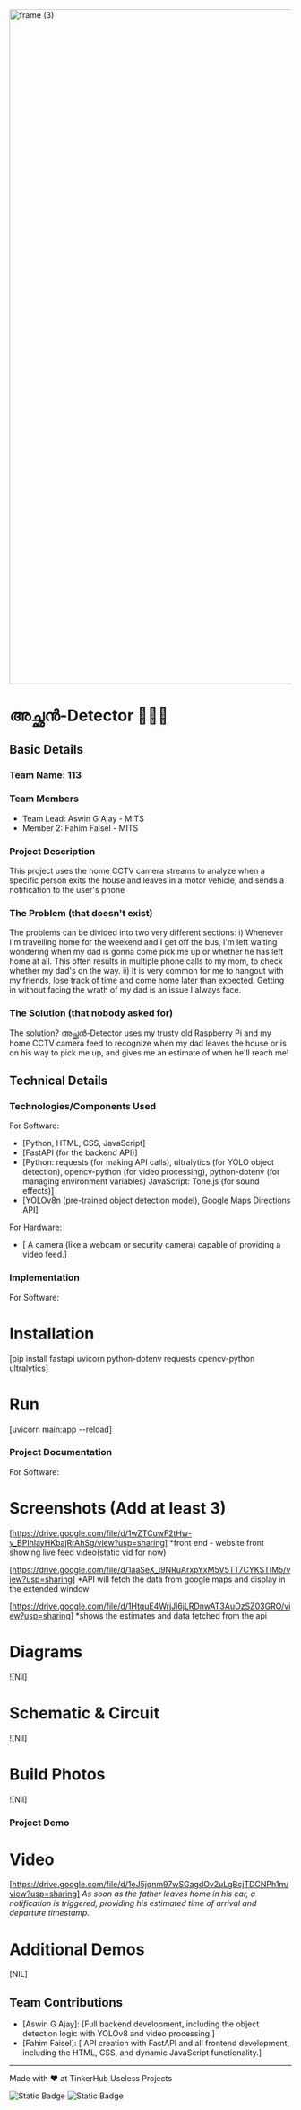 <img width="3188" height="1202" alt="frame (3)" src="https://github.com/user-attachments/assets/517ad8e9-ad22-457d-9538-a9e62d137cd7" />


# അച്ഛൻ-Detector 🧍🏻‍♂️


## Basic Details
### Team Name: 113


### Team Members
- Team Lead: Aswin G Ajay - MITS
- Member 2: Fahim Faisel - MITS

### Project Description
This project uses the home CCTV camera streams to analyze when a specific person exits the house and leaves in a motor vehicle, and sends a notification to the user's phone

### The Problem (that doesn't exist)
The problems can be divided into two very different sections:
i) Whenever I'm travelling home for the weekend and I get off the bus, I'm left waiting wondering when my dad is gonna come pick me up or whether he has left home at all. This often results in multiple phone calls to my mom, to check whether my dad's on the way.
ii) It is very common for me to hangout with my friends, lose track of time and come home later than expected. Getting in without facing the wrath of my dad is an issue I always face.

### The Solution (that nobody asked for)
The solution? അച്ഛൻ-Detector uses my trusty old Raspberry Pi and my home CCTV camera feed to recognize when my dad leaves the house or is on his way to pick me up, and gives me an estimate of when he'll reach me!

## Technical Details
### Technologies/Components Used
For Software:
- [Python, HTML, CSS, JavaScript]
- [FastAPI (for the backend API)]
- [Python: requests (for making API calls), ultralytics (for YOLO object detection), opencv-python (for video processing), python-dotenv (for managing environment variables)
JavaScript: Tone.js (for sound effects)]
- [YOLOv8n (pre-trained object detection model), Google Maps Directions API]

For Hardware:
- [ A camera (like a webcam or security camera) capable of providing a video feed.]

### Implementation
For Software:
# Installation
[pip install fastapi uvicorn python-dotenv requests opencv-python ultralytics]

# Run
[uvicorn main:app --reload]

### Project Documentation
For Software:

# Screenshots (Add at least 3)
[https://drive.google.com/file/d/1wZTCuwF2tHw-v_BPIhlayHKbajRrAhSg/view?usp=sharing]
*front end - website front showing live feed video(static vid for now)

[https://drive.google.com/file/d/1aaSeX_i9NRuArxpYxM5V5TT7CYKSTIM5/view?usp=sharing]
*API will fetch the data from google maps and display in the extended window

[https://drive.google.com/file/d/1HtquE4WrjJi6jLRDnwAT3AuOzSZ03GRO/view?usp=sharing]
*shows the estimates and data fetched from the api 


# Diagrams
![Nil]

# Schematic & Circuit
![Nil]

# Build Photos
![Nil]

### Project Demo
# Video
[https://drive.google.com/file/d/1eJ5jqnm97wSGagdOv2uLgBcjTDCNPh1m/view?usp=sharing]
*As soon as the father leaves home in his car, a notification is triggered, providing his estimated time of arrival and departure timestamp.*

# Additional Demos
[NIL]

## Team Contributions
- [Aswin G Ajay]: [Full backend development, including the object detection logic with YOLOv8 and video processing.]
- [Fahim Faisel]: [ API creation with FastAPI and all frontend development, including the HTML, CSS, and dynamic JavaScript functionality.]


---
Made with ❤️ at TinkerHub Useless Projects 

![Static Badge](https://img.shields.io/badge/TinkerHub-24?color=%23000000&link=https%3A%2F%2Fwww.tinkerhub.org%2F)
![Static Badge](https://img.shields.io/badge/UselessProjects--25-25?link=https%3A%2F%2Fwww.tinkerhub.org%2Fevents%2FQ2Q1TQKX6Q%2FUseless%2520Projects)


